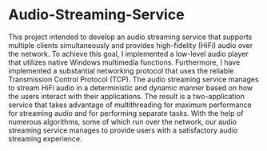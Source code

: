 # Audio-Streaming-Service
This project intended to develop an audio streaming service that supports multiple clients simultaneously and provides high-fidelity (HiFi) audio over the network. To achieve this goal, I implemented a low-level audio player that utilizes native Windows multimedia functions. Furthermore, I have implemented a substantial networking protocol that uses the reliable Transmission Control Protocol (TCP). The audio streaming service manages to stream HiFi audio in a deterministic and dynamic manner based on how the users interact with their applications. The result is a two-application service that takes advantage of multithreading for maximum performance for streaming audio and for performing separate tasks. With the help of numerous algorithms, some of which run over the network, our audio streaming service manages to provide users with a satisfactory audio streaming experience.
